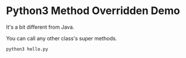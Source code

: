 Python3 Method Overridden Demo
==============================

It's a bit different from Java.

You can call any other class's super methods.

```
python3 hello.py
```
